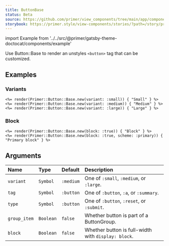 ```yaml
---
title: ButtonBase
status: Beta
source: https://github.com/primer/view_components/tree/main/app/components/primer/base.rb
storybook: https://primer.style/view-components/stories/?path=/story/primer-button-base-component
---
```


import Example from '../../src/@primer/gatsby-theme-doctocat/components/example'

<!-- Warning: AUTO-GENERATED file, do not edit. Add code comments to your Ruby instead <3 -->

Use Button::Base to render an unstyles `<button>` tag that can be customized.

## Examples

### Variants

<Example src="<button type='button' class='btn-sm '>Small</button><button type='button'>Medium</button><button type='button' class='btn-large '>Large</button>" />

```erb
<%= render(Primer::Button::Base.new(variant: :small)) { "Small" } %>
<%= render(Primer::Button::Base.new(variant: :medium)) { "Medium" } %>
<%= render(Primer::Button::Base.new(variant: :large)) { "Large" } %>
```

### Block

<Example src="<button type='button' class='btn-block '>Block</button><button scheme='primary' type='button' class='btn-block '>Primary block</button>" />

```erb
<%= render(Primer::Button::Base.new(block: :true)) { "Block" } %>
<%= render(Primer::Button::Base.new(block: :true, scheme: :primary)) { "Primary block" } %>
```

## Arguments

| Name | Type | Default | Description |
| :- | :- | :- | :- |
| `variant` | `Symbol` | `:medium` | One of `:small`, `:medium`, or `:large`. |
| `tag` | `Symbol` | `:button` | One of `:button`, `:a`, or `:summary`. |
| `type` | `Symbol` | `:button` | One of `:button`, `:reset`, or `:submit`. |
| `group_item` | `Boolean` | `false` | Whether button is part of a ButtonGroup. |
| `block` | `Boolean` | `false` | Whether button is full-width with `display: block`. |
